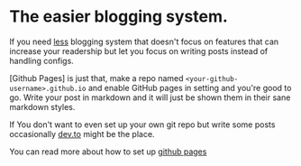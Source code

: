 # The easier blogging system.


If you need [less](/blog/blogging-system) blogging system that doesn't focus on features that can increase your readership but let you focus on writing posts instead of handling configs.

[Github Pages] is just that, make a repo named `<your-github-username>.github.io` and enable GitHub pages in setting and you're good to go. Write your post in markdown and it will just be shown them in their sane markdown styles.

If You don't want to even set up your own git repo but write some posts occasionally [dev.to](https://twitter.com/bendhalpern/status/1097997291158290432) might be the place.

You can read more about how to set up [github pages](https://pages.github.com/)
